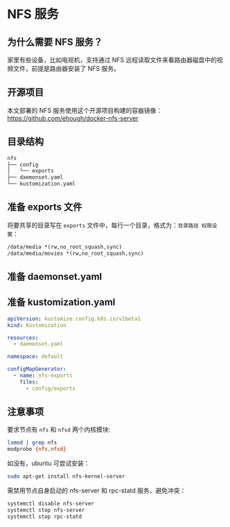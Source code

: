 # NFS 服务

## 为什么需要 NFS 服务？

家里有些设备，比如电视机，支持通过 NFS 远程读取文件来看路由器磁盘中的视频文件，前提是路由器安装了 NFS 服务。

## 开源项目 

本文部署的 NFS 服务使用这个开源项目构建的容器镜像：https://github.com/ehough/docker-nfs-server

## 目录结构

```txt
nfs
├── config
│   └── exports
├── daemonset.yaml
└── kustomization.yaml
```

## 准备 exports 文件

将要共享的目录写在 `exports` 文件中，每行一个目录，格式为：`目录路径 权限设置`：

```txt
/data/media *(rw,no_root_squash,sync)
/data/media/movies *(rw,no_root_squash,sync)
```

## 准备 daemonset.yaml

<FileBlock showLineNumbers title="daemonset.yaml" file="home-network/nfs.yaml" />

## 准备 kustomization.yaml

```yaml
apiVersion: kustomize.config.k8s.io/v1beta1
kind: Kustomization

resources:
  - daemonset.yaml

namespace: default

configMapGenerator:
  - name: nfs-exports
    files:
      - config/exports
```

## 注意事项

要求节点有 `nfs` 和 `nfsd` 两个内核模块:

```bash
lsmod | grep nfs
modprobe {nfs,nfsd}
```

如没有，ubuntu 可尝试安装：

```bash
sudo apt-get install nfs-kernel-server
```

需禁用节点自身启动的 nfs-server 和 rpc-statd 服务，避免冲突：

```bash
systemctl disable nfs-server
systemctl stop nfs-server
systemctl stop rpc-statd
```
